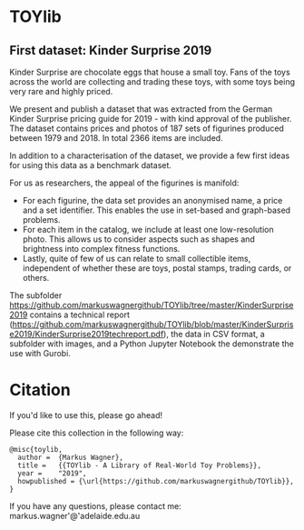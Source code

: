 # TOYlib

## First dataset: Kinder Surprise 2019

Kinder Surprise are chocolate eggs that house a small toy. Fans of the toys across the world are collecting and trading these toys, with some toys being very rare and highly priced.

We present and publish a dataset that was extracted from the German Kinder Surprise pricing guide for 2019 - with kind approval of the publisher. The dataset contains prices and photos of 187 sets of figurines produced between 1979 and 2018. In total 2366 items are included.

In addition to a characterisation of the dataset, we provide a few first ideas for using this data as a benchmark dataset.

For us as researchers, the appeal of the figurines is manifold:
- For each figurine, the data set provides an anonymised name, a price and a set identifier. This enables the use in set-based and graph-based problems.
- For each item in the catalog, we include at least one low-resolution photo. This allows us to consider aspects such as shapes and brightness into complex fitness functions. 
- Lastly, quite of few of us can relate to small collectible items, independent of whether these are toys, postal stamps, trading cards, or others.

The subfolder https://github.com/markuswagnergithub/TOYlib/tree/master/KinderSurprise2019 contains a technical report (https://github.com/markuswagnergithub/TOYlib/blob/master/KinderSurprise2019/KinderSurprise2019techreport.pdf), the data in CSV format, a subfolder with images, and a Python Jupyter Notebook the demonstrate the use with Gurobi.

# Citation

If you'd like to use this, please go ahead!

Please cite this collection in the following way:

```
@misc{toylib,
  author =	{Markus Wagner},
  title =	{{TOYlib - A Library of Real-World Toy Problems}},
  year = 	"2019",
  howpublished = {\url{https://github.com/markuswagnergithub/TOYlib}},
}
```

If you have any questions, please contact me: markus.wagner'@'adelaide.edu.au
